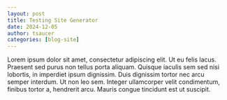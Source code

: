 ```yaml
---
layout: post
title: Testing Site Generator
date: 2024-12-05
author: tsaucer
categories: [blog-site]
---
```


<!--
{% comment %}
Licensed to the Apache Software Foundation (ASF) under one or more
contributor license agreements.  See the NOTICE file distributed with
this work for additional information regarding copyright ownership.
The ASF licenses this file to you under the Apache License, Version 2.0
(the "License"); you may not use this file except in compliance with
the License.  You may obtain a copy of the License at

http://www.apache.org/licenses/LICENSE-2.0

Unless required by applicable law or agreed to in writing, software
distributed under the License is distributed on an "AS IS" BASIS,
WITHOUT WARRANTIES OR CONDITIONS OF ANY KIND, either express or implied.
See the License for the specific language governing permissions and
limitations under the License.
{% endcomment %}
-->

Lorem ipsum dolor sit amet, consectetur adipiscing elit. Ut eu felis lacus. Praesent sed purus non tellus porta aliquam. Quisque iaculis sem sed nisi lobortis, in imperdiet ipsum dignissim. Duis dignissim tortor nec arcu semper interdum. Ut non leo sem. Integer ullamcorper velit condimentum, finibus tortor a, hendrerit arcu. Mauris congue tincidunt est ut suscipit.

